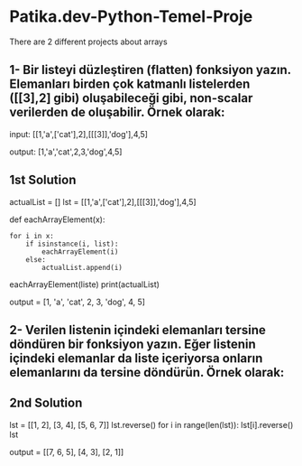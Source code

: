 # Patika.dev-Python-Temel-Proje
There are 2 different projects about arrays

## 1- Bir listeyi düzleştiren (flatten) fonksiyon yazın. Elemanları birden çok katmanlı listelerden ([[3],2] gibi) oluşabileceği gibi, non-scalar verilerden de oluşabilir. Örnek olarak:

input: [[1,'a',['cat'],2],[[[3]],'dog'],4,5]

output: [1,'a','cat',2,3,'dog',4,5]

## 1st Solution

actualList = []
lst = [[1,'a',['cat'],2],[[[3]],'dog'],4,5]

def eachArrayElement(x):

    for i in x:
        if isinstance(i, list):
            eachArrayElement(i)
        else:
            actualList.append(i)
            
eachArrayElement(liste)
print(actualList)

output = [1, 'a', 'cat', 2, 3, 'dog', 4, 5]

## 2- Verilen listenin içindeki elemanları tersine döndüren bir fonksiyon yazın. Eğer listenin içindeki elemanlar da liste içeriyorsa onların elemanlarını da tersine döndürün. Örnek olarak:

## 2nd Solution
lst = [[1, 2], [3, 4], [5, 6, 7]]
lst.reverse()
for i in range(len(lst)):
    lst[i].reverse()
lst

output = [[7, 6, 5], [4, 3], [2, 1]]
